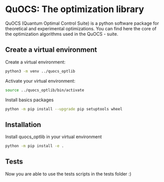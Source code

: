 # QuOCS: The optimization library
QuOCS (Quantum Optimal Control Suite) is a python software package for theoretical and experimental optimizations.
You can find here the core of the optimization algorithms used in the QuOCS - suite.
## Create a virtual environment
Create a virtual environment:
```bash
python3 -m venv ../quocs_optlib
```
Activate your virtual environment:
```bash
source ../quocs_optlib/bin/activate
```
Install basics packages
```bash
python -m pip install --upgrade pip setuptools wheel
```
## Installation
Install quocs_optlib in your virtual environment
```bash
python -m pip install -e .
```

## Tests
Now you are able to use the tests scripts in the tests folder
:)

